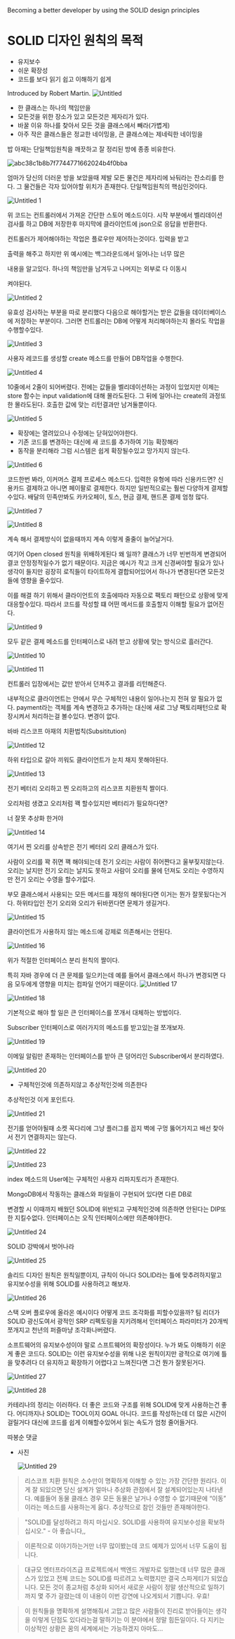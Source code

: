 Becoming a better developer by using the SOLID design principles

# SOLID 디자인 원칙의 목적

- 유지보수
- 쉬운 확장성
- 코드를 보다 읽기 쉽고 이해하기 쉽게

Introduced by Robert Martin.
![Untitled](https://user-images.githubusercontent.com/72185011/171400660-a7e9be45-2050-4058-99c7-29d77e68736e.png)


- 한 클래스는 하나의 책임만을
- 모든것을 위한 장소가 있고 모든것은 제자리가 있다.
- 바꿀 이유 하나를 찾아서 모든 것을 클래스에서 빼라(가볍게)
- 아주 작은 클래스들은 정교한 네이밍을, 큰 클래스에는 제네릭한 네이밍을

밥 아재는 단일책임원칙을 깨끗하고 잘 정리된 방에 종종 비유한다.

![abc38c1b8b7f7744771662024b4f0bba](https://user-images.githubusercontent.com/72185011/171400688-c9791239-f0dc-494f-bb06-3126d976242a.gif)

엄마가 당신의 더러운 방을 보았을때 제발 모든 물건은 제자리에 놔둬라는 잔소리를 한다. 그 물건들은 각자 있어야할 위치가 존재한다. 단일책임원칙의 핵심인것이다. 

![Untitled 1](https://user-images.githubusercontent.com/72185011/171400726-0bba9df4-f6c5-4971-a258-08cf61d3cbd1.png)


위 코드는 컨트롤러에서 가져온 간단한 스토어 메소드이다. 시작 부분에서 벨리데이션 검사를 하고 DB에 저장한후 마지막에 클라이언트에 json으로 응답을 반환한다. 

컨트롤러가 제어해야하는 작업은 플로우만 제어하는것이다. 입력을 받고

출력을 해주고 하지만 위 예시에는 백그라운드에서 일어나는 너무 많은 

내용을 알고있다.  하나의 책임만을 남겨두고 나머지는 외부로 다 이동시

켜야된다.

 ![Untitled 2](https://user-images.githubusercontent.com/72185011/171400742-c2500906-f2b3-4a1e-a534-ad9eaf8dee08.png)


유효성 검사하는 부분을 따로 분리했다 다음으로 해야할거는 받은 값들을 데이터베이스에 저장하는 부분이다. 그러면 컨트롤러는 DB에 어떻게 처리해야하는지 몰라도 작업을 수행할수있다.

![Untitled 3](https://user-images.githubusercontent.com/72185011/171400751-5fccfa85-efbf-46b9-86b8-0714ed963876.png)

사용자 레코드를 생성할 create 메소드를 만들어 DB작업을 수행한다.

![Untitled 4](https://user-images.githubusercontent.com/72185011/171400767-5527104f-1e1f-400c-b112-e56e3f0a34e2.png)

10줄에서 2줄이 되어버렸다. 전에는 값들을 벨리데이션하는 과정이 있었지만 이제는 store 함수는 input validation에 대해 몰라도된다. 그 뒤에 일어나는 create의 과정또한 몰라도된다. 호출한 값에 맞는 리턴결과만 남겨둘뿐이다.

![Untitled 5](https://user-images.githubusercontent.com/72185011/171400780-94b6a333-551d-49e0-b5a9-38f6da625a78.png)

- 확장에는 열려있으나 수정에는 닫혀있어야한다.
- 기존 코드를 변경하는 대신에 새 코드를 추가하여 기능 확장해라
- 동작을 분리해라 그럼 시스템은 쉽게 확장될수있고 망가지지 않는다.

![Untitled 6](https://user-images.githubusercontent.com/72185011/171400799-6d15c669-7cfd-4226-ab5c-2504549c66e6.png)


코드한번 봐라, 이커머스 결제 프로세스 메소드다. 입력한 유형에 따라 신용카드면? 신용카드 결제하고 아니면 페이팔로 결제한다. 하지만 일반적으로는 훨씬 다양하게 결제할수있다. 배달의 민족만봐도 카카오페이, 토스, 현금 결제, 핸드폰 결제 엄청 많다.

![Untitled 7](https://user-images.githubusercontent.com/72185011/171400814-b4e11d9c-eba1-4b06-b512-1db69e385d60.png)

![Untitled 8](https://user-images.githubusercontent.com/72185011/171400821-d137a4cc-28b0-4a28-8f93-d9126ca1fa28.png)

계속 해서 결제방식이 없을때까지 계속 이렇게 줄줄이 늘어날거다. 

여기어 Open closed 원칙을 위배하게된다 왜 일까? 클래스가 너무 빈번하게 변경되어 결코 안정정적일수가 없기 때문이다. 지금은 예시가 작고 크게 신경써야할 필요가 있나 생각이 들지만 굉장히 로직들이 타이트하게 결합되어있어서 하나가 변경된다면 모든것들에 영향을 줄수있다.

이를 해결 하기 위해서 클라이언트의 호출에따라 자동으로 팩토리 패턴으로 상황에 맞게 대응할수있다. 따라서 코드를 작성할 떄 어떤 메서드를 호출할지 이해할 필요가 없어진다. 

![Untitled 9](https://user-images.githubusercontent.com/72185011/171400838-41c64338-733d-4a68-a01f-7b8478908bae.png)


모두 같은 결제 메소드를 인터페이스로 내려 받고 상황에 맞는 방식으로 흘러간다. 

![Untitled 10](https://user-images.githubusercontent.com/72185011/171400852-1c64d182-6eb0-4877-b9cd-3b7bc3d26643.png)

![Untitled 11](https://user-images.githubusercontent.com/72185011/171400860-f82acb79-1661-49f4-8324-908b6a3f70ec.png)


컨트롤러 입장에서는 값만 받아서 던져주고 결과를 리턴해준다.

내부적으로 클라이언트는 안에서 무슨 구체적인 내용이 일어나는지 전혀 알 필요가 없다. payment라는 객체를 계속 변경하고 추가하는 대신에 새로 그냥 팩토리패턴으로 확장시켜서 처리하는걸 볼수있다. 변경이 없다.

바바 리스코프 아재의 치환법칙(Subsititution)

![Untitled 12](https://user-images.githubusercontent.com/72185011/171400874-e5639c20-8c14-4608-97b2-c9ef13575de7.png)


하위 타입으로 갈아 끼워도 클라이언트가 눈치 채지 못해야된다.

![Untitled 13](https://user-images.githubusercontent.com/72185011/171400888-8e06e19c-1cf5-4126-ae48-39e5205dd656.png)


전기 베터리 오리하고 찐 오리하고의 리스코프 치환원칙 짤이다. 

오리처럼 생겼고 오리처럼 꽥 할수있지만 베터리가 필요하다면? 

너 잘못 추상화 한거야

![Untitled 14](https://user-images.githubusercontent.com/72185011/171400901-d2f703b6-5185-49d4-9543-a99df6535e38.png)


여기서 찐 오리를 상속받은 전기 베터리 오리 클래스가 있다. 

사람이 오리를 꽉 쥐면 꽥 해야되는데 전기 오리는 사람이 쥐어짠다고 울부짖지않는다. 오리는 날지만 전기 오리는 날지도 못하고 사람이 오리를 물에 던져도 오리는 수영하지만 전기 오리는 수영을 할수가없다. 

부모 클래스에서 사용되는 모든 메서드를 재정의 해야된다면 이거는 뭔가 잘못됬다는거다.  하위타입인 전기 오리와 오리가 뒤바뀐다면 문제가 생길거다. 

![Untitled 15](https://user-images.githubusercontent.com/72185011/171400904-49288792-a08c-44a8-82cf-2c75a584d8aa.png)


클라이언트가 사용하지 않는 메소드에 강제로 의존해서는 안된다.

![Untitled 16](https://user-images.githubusercontent.com/72185011/171400966-dd947526-a160-4984-bc33-d58e43900d93.png)


위가 적절한 인터페이스 분리 원칙의 짤이다. 

특히 자바 경우에 더 큰 문제를 일으키는데 예를 들어서 클래스에서 하나가 변경되면 다음 모두에게 영향을 미치는 컴파일 언어기 때문이다.
![Untitled 17](https://user-images.githubusercontent.com/72185011/171400947-dc5ef694-14b8-46f8-a348-1ae6dbe0c1d7.png)

![Untitled 18](https://user-images.githubusercontent.com/72185011/171400954-1cf2ad54-1192-4594-89ef-4b8c0161d42c.png)


기본적으로 해야 할 일은 큰 인터페이스를 쪼개서 대체하는 방법이다.

Subscriber 인터페이스로 여러가지의 메소드를 받고있는걸 쪼개보자.

![Untitled 19](https://user-images.githubusercontent.com/72185011/171400984-e48f1210-180a-4ddb-82ba-e2c5a3e13a41.png)


이메일 알림만 존재하는 인터페이스를 받아 큰 덩어리인 Subscriber에서 분리하였다. 

![Untitled 20](https://user-images.githubusercontent.com/72185011/171400997-c5137440-9c92-415a-826c-8102af56baed.png)


- 구체적인것에 의존하지않고 추상적인것에 의존한다

추상적인것 이게 포인트다.

![Untitled 21](https://user-images.githubusercontent.com/72185011/171401010-471a46f8-ee22-422b-bd81-561645060115.png)


전기를 얻어야될때 소켓 꼭다리에 그냥 플러그를 꼽지 벽에 구멍 뚫어가지고 배선 찾아서 전기 연결하지는 않는다.

![Untitled 22](https://user-images.githubusercontent.com/72185011/171401022-975c7973-7448-45c3-b495-2574d8f998b6.png)

![Untitled 23](https://user-images.githubusercontent.com/72185011/171401033-999637c6-7675-4c86-b6bb-4b4d5e71327f.png)

index 메소드의 User에는 구체적인 사용자 리파지토리가 존재한다. 

MongoDB에서 작동하는 클래스와 파일들이 구현되어 있다면 다른 DB로

변경할 시 이때까지 배웠던 SOLID에 위반되고 구체적인것에 의존하면 안된다는 DIP또한 지킬수없다. 인터페이스는 오직 인터페이스에만 의존해야한다.

![Untitled 24](https://user-images.githubusercontent.com/72185011/171401047-9dd40d8e-c655-4799-bf6c-7a01ba5e6782.png)

SOLID 강박에서 벗어나라 

![Untitled 25](https://user-images.githubusercontent.com/72185011/171401061-2f20c113-29d1-493b-a7f3-4038eb4fa136.png)


솔리드 디자인 원칙은 원칙일뿐이지, 규칙이 아니다 SOLID라는 틀에 맞추려하지말고 유지보수성을 위해 SOLID를 사용하려고 해보자. 

![Untitled 26](https://user-images.githubusercontent.com/72185011/171401082-d0aaac06-6355-431c-8d76-ab67bf62a8be.png)


스택 오버 플로우에 올라온 예시이다 어떻게 코드 조각화를 피할수있을까? 팀 리더가 SOLID 광신도여서 광적인 SRP 리펙토링을 지키려해서 인터페이스 파라미터가 20개씩 쪼개지고 천년의 퍼즐마냥 조각화나버렸다.

소프트웨어의 유지보수성이야 말로 스프트웨어의 확장성이다. 누가 봐도 이해하기 쉬운게 좋은 코드다. SOLID는 이런 유지보수성을 위해 나온 원칙이지만 광적으로 여기에 틀을 맞추려다 더 유지하고 확장하기 어렵다고 느껴진다면 그건 뭔가 잘못된거다.

![Untitled 27](https://user-images.githubusercontent.com/72185011/171401091-404054d9-3860-428b-9390-fe9496af9100.png)

![Untitled 28](https://user-images.githubusercontent.com/72185011/171401099-4aed6659-6b55-460b-a253-7a1acb117e94.png)


카테리나의 정리는 이러하다. 더 좋은 코드와 구조를 위해 SOLID에 맞게 사용하는건 좋다. 어디까지나 SOLID는 TOOL이지 GOAL 아니다. 코드를 작성하는데 더 많은 시간이 걸릴거다 대신에 코드를 쉽게 이해할수있어서 읽는 속도가 엄청 줄어들거다.

 따봉순 댓글

- 사진
    
    
    ![Untitled 29](https://user-images.githubusercontent.com/72185011/171401127-cd1e65ad-d7f2-426c-b9f2-95175f16cc12.png)


> 리스코프 치환 원칙은 소수만이 명확하게 이해할 수 있는 가장 간단한 원리다. 이게 잘 되있으면 당신 설계가 얼마나 추상화 관점에서  잘 설계되어있는지 나타낸다. 예를들어 동물 클래스 경우 모든 동물은 날거나 수영할 수 없기때문에 “이동” 이라는 메소드를 사용하는게 옳다. 추상적으로 참인 것들만 존재해야한다.
> 

> "SOLID를 달성하려고 하지 마십시오. SOLID를 사용하여 유지보수성을 확보하십시오." - 아 좋습니다,,
> 

> 이론적으로 이야기하는거만 너무 많이봤는데 코드 예제가 있어서 너무 도움이 됩니다.
> 

> 대규모 엔터프라이즈급 프로젝트에서 백엔드 개발자로 일했는데 너무 많은 클래스가 있었고 전체 코드는 SOLID를 따르려고 노력했지만 결국 스파게티가 되었습니다. 모든 것이 종교처럼 추상화 되어서 새로운 사람이 정말 생산적으로 일하기까지 몇 주가 걸렸는데 이 내용이 이번 강연에 나오게되서 기쁩니다. 우효!
> 

> 이 원칙들을 명확하게 설명해줘서 고맙고 많은 사람들이 진리로 받아들이는 생각을 이렇게 단점도 있다라는걸 말하기는 이 분야에서 정말 힘든일이다.  다 지키는 이상적인 상황은 꿈의 세계에서는 가능하겠지 아마도…
>
